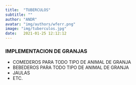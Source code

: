 ```yaml
---
title:  "TUBERCULOS"
subtitle: ""
author: "ANDR"
avatar: "img/authors/wferr.png"
image: "img/tuberculos.jpg"
date:   2021-01-25 12:12:12
---
```


### IMPLEMENTACION DE GRANJAS
- COMEDEROS PARA TODO TIPO DE ANIMAL DE GRANJA
- BEBEDEROS PARA TODO TIPO DE ANIMAL DE GRANJA
- JAULAS 
- ETC.